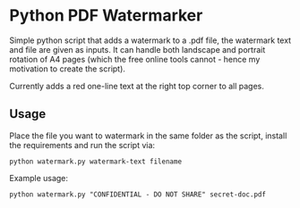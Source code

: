 # Python PDF Watermarker
Simple python script that adds a watermark to a .pdf file, the watermark text and file are given as inputs. It can handle both landscape and portrait rotation of A4 pages (which the free online tools cannot - hence my motivation to create the script).

Currently adds a red one-line text at the right top corner to all pages.

## Usage
Place the file you want to watermark in the same folder as the script, install the requirements and run the script via:
```
python watermark.py watermark-text filename
```

Example usage:
```
python watermark.py "CONFIDENTIAL - DO NOT SHARE" secret-doc.pdf
```